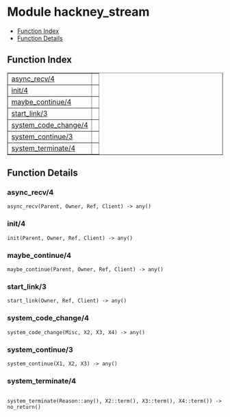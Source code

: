 

# Module hackney_stream #
* [Function Index](#index)
* [Function Details](#functions)


<a name="index"></a>

## Function Index ##


<table width="100%" border="1" cellspacing="0" cellpadding="2" summary="function index"><tr><td valign="top"><a href="#async_recv-4">async_recv/4</a></td><td></td></tr><tr><td valign="top"><a href="#init-4">init/4</a></td><td></td></tr><tr><td valign="top"><a href="#maybe_continue-4">maybe_continue/4</a></td><td></td></tr><tr><td valign="top"><a href="#start_link-3">start_link/3</a></td><td></td></tr><tr><td valign="top"><a href="#system_code_change-4">system_code_change/4</a></td><td></td></tr><tr><td valign="top"><a href="#system_continue-3">system_continue/3</a></td><td></td></tr><tr><td valign="top"><a href="#system_terminate-4">system_terminate/4</a></td><td></td></tr></table>


<a name="functions"></a>

## Function Details ##

<a name="async_recv-4"></a>

### async_recv/4 ###

`async_recv(Parent, Owner, Ref, Client) -> any()`


<a name="init-4"></a>

### init/4 ###

`init(Parent, Owner, Ref, Client) -> any()`


<a name="maybe_continue-4"></a>

### maybe_continue/4 ###

`maybe_continue(Parent, Owner, Ref, Client) -> any()`


<a name="start_link-3"></a>

### start_link/3 ###

`start_link(Owner, Ref, Client) -> any()`


<a name="system_code_change-4"></a>

### system_code_change/4 ###

`system_code_change(Misc, X2, X3, X4) -> any()`


<a name="system_continue-3"></a>

### system_continue/3 ###

`system_continue(X1, X2, X3) -> any()`


<a name="system_terminate-4"></a>

### system_terminate/4 ###


<pre><code>
system_terminate(Reason::any(), X2::term(), X3::term(), X4::term()) -&gt; no_return()
</code></pre>

<br></br>



